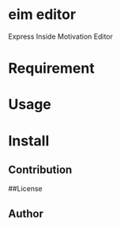 # eim editor
Express Inside Motivation Editor

# Requirement

# Usage

# Install

## Contribution

##License

## Author
